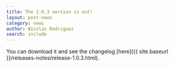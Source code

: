 ```yaml
---
title: The 1.0.3 version is out!
layout: post-news
category: news
author: Nicolas Rodriguez
search: include
---
```


You can download it and see the changelog [here]({{ site.baseurl }}/releases-notes/release-1.0.3.html).
